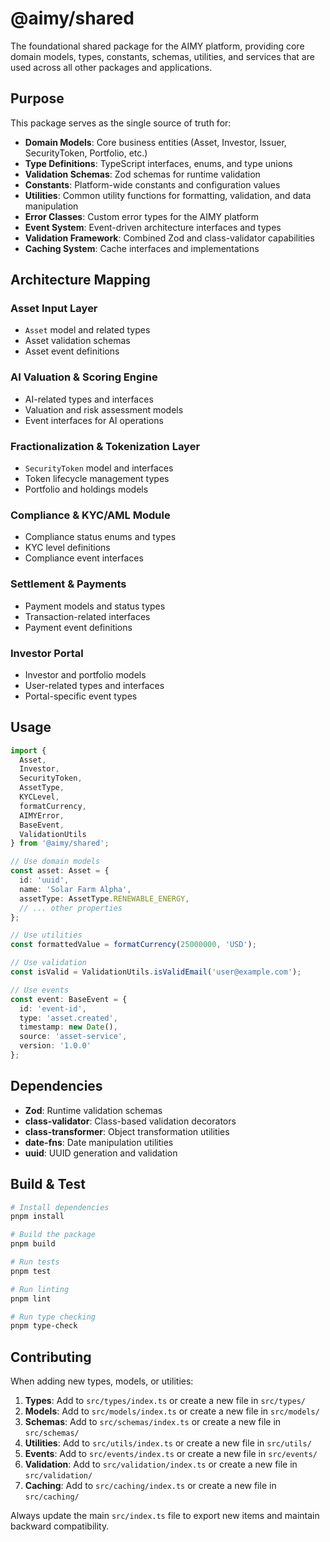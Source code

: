 # @aimy/shared

The foundational shared package for the AIMY platform, providing core domain models, types, constants, schemas, utilities, and services that are used across all other packages and applications.

## Purpose

This package serves as the single source of truth for:
- **Domain Models**: Core business entities (Asset, Investor, Issuer, SecurityToken, Portfolio, etc.)
- **Type Definitions**: TypeScript interfaces, enums, and type unions
- **Validation Schemas**: Zod schemas for runtime validation
- **Constants**: Platform-wide constants and configuration values
- **Utilities**: Common utility functions for formatting, validation, and data manipulation
- **Error Classes**: Custom error types for the AIMY platform
- **Event System**: Event-driven architecture interfaces and types
- **Validation Framework**: Combined Zod and class-validator capabilities
- **Caching System**: Cache interfaces and implementations

## Architecture Mapping

### Asset Input Layer
- `Asset` model and related types
- Asset validation schemas
- Asset event definitions

### AI Valuation & Scoring Engine
- AI-related types and interfaces
- Valuation and risk assessment models
- Event interfaces for AI operations

### Fractionalization & Tokenization Layer
- `SecurityToken` model and interfaces
- Token lifecycle management types
- Portfolio and holdings models

### Compliance & KYC/AML Module
- Compliance status enums and types
- KYC level definitions
- Compliance event interfaces

### Settlement & Payments
- Payment models and status types
- Transaction-related interfaces
- Payment event definitions

### Investor Portal
- Investor and portfolio models
- User-related types and interfaces
- Portal-specific event types

## Usage

```typescript
import { 
  Asset, 
  Investor, 
  SecurityToken,
  AssetType,
  KYCLevel,
  formatCurrency,
  AIMYError,
  BaseEvent,
  ValidationUtils
} from '@aimy/shared';

// Use domain models
const asset: Asset = {
  id: 'uuid',
  name: 'Solar Farm Alpha',
  assetType: AssetType.RENEWABLE_ENERGY,
  // ... other properties
};

// Use utilities
const formattedValue = formatCurrency(25000000, 'USD');

// Use validation
const isValid = ValidationUtils.isValidEmail('user@example.com');

// Use events
const event: BaseEvent = {
  id: 'event-id',
  type: 'asset.created',
  timestamp: new Date(),
  source: 'asset-service',
  version: '1.0.0'
};
```

## Dependencies

- **Zod**: Runtime validation schemas
- **class-validator**: Class-based validation decorators
- **class-transformer**: Object transformation utilities
- **date-fns**: Date manipulation utilities
- **uuid**: UUID generation and validation

## Build & Test

```bash
# Install dependencies
pnpm install

# Build the package
pnpm build

# Run tests
pnpm test

# Run linting
pnpm lint

# Run type checking
pnpm type-check
```

## Contributing

When adding new types, models, or utilities:

1. **Types**: Add to `src/types/index.ts` or create a new file in `src/types/`
2. **Models**: Add to `src/models/index.ts` or create a new file in `src/models/`
3. **Schemas**: Add to `src/schemas/index.ts` or create a new file in `src/schemas/`
4. **Utilities**: Add to `src/utils/index.ts` or create a new file in `src/utils/`
5. **Events**: Add to `src/events/index.ts` or create a new file in `src/events/`
6. **Validation**: Add to `src/validation/index.ts` or create a new file in `src/validation/`
7. **Caching**: Add to `src/caching/index.ts` or create a new file in `src/caching/`

Always update the main `src/index.ts` file to export new items and maintain backward compatibility.

